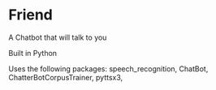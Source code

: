 # Friend
A Chatbot that will talk to you

Built in Python

Uses the following packages:
speech_recognition,
ChatBot,
ChatterBotCorpusTrainer,
pyttsx3,
